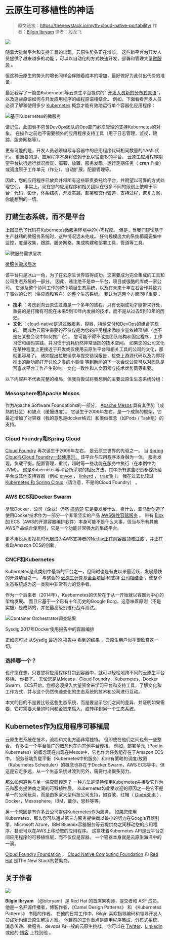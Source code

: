 # 云原生可移植性的神话

> 原文链接：https://thenewstack.io/myth-cloud-native-portability/
> 作者：[Bilgin Ibryam](https://thenewstack.io/author/bilgin-ibryam/)
> 译者：殷龙飞

![](https://ws1.sinaimg.cn/large/61411417ly1fwp5jrtwd4j20i20bwwfl.jpg)

随着大量新平台和支持工具的出现，云原生势头正在增长。 这些新平台为开发人员提供了越来越多的功能 ，可以以自动化的方式快速开发，部署和管理大量[微服务](https://thenewstack.io/category/microservices/) 。

但这种云原生的势头的增长同样会伴随着成本的增加，最好做好为此付出代价的准备。

最近我写了一篇由Kubernetes等云原生平台提供的“ [开发人员新的分布式原语](http://www.ofbizian.com/2017/04/new-distributed-primitives-for.html)”，以及这些原语如何与开发应用程序的编程原语相结合。 例如，下面看看开发人员必须了解和使用多少 [Kubernetes](https://thenewstack.io/category/kubernetes/) 概念才能有效地运行单个容器化应用程序：

![基于Kubernetes的微服务](https://ws1.sinaimg.cn/large/61411417ly1fwp5js00wxj20sg0m8wnm.jpg)

请记住，此图表不包含DevOps团队的Ops部门必须管理的支持Kubernetes的对象。 在操作之前也不需要额外的应用程序支持工具（用于日志管理，监视，跟踪，服务网格等）。

更有可能的是，开发人员必须编写与容器中的应用程序代码相同数量的YAML代码。 更重要的是，应用程序本身将依赖于比以往更多的平台。 云原生应用程序期望平台执行运行状况检查，部署，放置，服务发现，运行定期任务（ **cron** 作业）或调度原子工作单元（作业），自动扩展，配置管理等。

因此，您的应用程序已放弃并将所有这些职责委托给平台，并期望以可靠的方式处理它们。 事实上，现在您的应用程序和相关团队在很多不同的级别上依赖于平台：代码，设计，体系结构，开发实践，部署和交付管道，支持过程，恢复方案，你能想到的一切。

## 打赌生态系统，而不是平台

上图显示了代码在Kubernetes微服务环境中的小巧程度。 但是，当我们谈论基于生产就绪的微服务系统时，这种情况远未完成。 任何规模庞大的系统都需要集中监控，度量收集，跟踪，服务网格，集成构建和部署工具，管道等工具。

![微服务需求层次](https://ws1.sinaimg.cn/large/61411417ly1fwp5jsbrzrj20sg0ltk30.jpg)

[微服务需求层次](https://thenewstack.io/introducing-microservices-hierarchy-needs/)

该平台只是冰山一角，为了在云原生世界取得成功，您需要成为完全集成的工具和公司生态系统的一部分。 因此，赌注绝不是单一平台，项目或很酷的库或一家公司。 它涉及整个协同工作的整个项目生态系统，以及在未来十年左右合作并致力于事业的公司（供应商和客户）的整个生态系统。 我认为这两个方面同样重要：

*   **技术** ：考虑到向云原生过渡是一个多年的旅程，只有长期成功才能带来好处，重要的是打赌有可能在未来5到10年内发展的技术，而不是从过去5到10年的历史。
*   **文化** ：cloud\-native是通过微服务，容器，持续交付和DevOps的组合实现的。 而成为云原生需要的不仅仅是为您的应用程序添加少量依赖项/库（也不是在某些会议中如何推广它）。 您可能不得不改变团队结构和固定程序，工作习惯和编码实践，并习惯于消耗仍然非常活跃的技术空间。 如果您的公司文化在某种程度上更接近于开发或仅使用云原生平台和相关工具的公司的文化，那就更容易了。 诸如提出拉取请求与提交错误报告，检查上游源代码以及为即将推出的新功能打开讨论之类的小事情 等到新闻的下一次会议公告可以对团队是否喜欢平台工作产生影响。 文化一致性和人文因素与技术优势同等重要。

以下内容并不代表完整的格局，但我将尝试将我想到的主要云原生生态系统分组：

### Mesosphere和Apache Mesos

作为Apache Software Foundations的一部分， [Apache Mesos](http://mesos.apache.org/) 具有其优势（成熟的社区）和缺点（缓慢进度）。 它诞生于2009年左右，是一个成熟的框架，它最近增加了对容器（我的意思是docker格式）和类似概念（如Pods / Task组）的支持。

### Cloud Foundry和Spring Cloud

[Cloud Foundry](http://bit.ly/2quBaL4) 再次诞生于2009年左右， 是云原生世界的先驱之一。 当 [Spring Cloud与Cloud Foundry一起使用时，](http://cloud.spring.io/spring-cloud-cloudfoundry/) 该平台与应用程序本身融为一体。 服务发现，负载平衡，配置管理，重试，超时等一些功能在服务中执行（在本例中为JVM）。 这是Kubernetes等平台所采取的相反方法，其中所有这些职责都委托给平台或其他支持容器（例如 [envoy](https://lyft.github.io/envoy/) ， [linkerd](https://linkerd.io/) ， [traefik](https://traefik.io/) ）。 我在过去比较过[Kubernetes 和 Spring Cloud](http://www.ofbizian.com/2016/12/spring-cloud-compared-kubernetes.html)（请注意，不是的Cloud Foundry） 。

### AWS ECS和Docker Swarm

尽管Docker，公司（企业）仍然 [搞清楚](https://thenewstack.io/focused-enterprise-docker-doesnt-fear-kubernetes/) 它是要发展什么，卖什么，亚马逊创造了使用Docker技术作为一部分一个非常坚实的产品 [AWS弹性容器服务](https://aws.amazon.com/ecs/) 。 带有 [Blox的](https://blox.github.io/) ECS（AWS的开源容器编排软件）本身可能不是什么大事，但当与所有其他AWS产品结合使用时，它是一个功能非常强大的集成平台。

更不用说从虚拟机时代起成为AWS支持者的[Netflix正在向容器领域过渡](https://medium.com/netflix-techblog/the-evolution-of-container-usage-at-netflix-3abfc096781b) ，并正在推动Amazon ECS的创新。

### CNCF和Kubernetes

Kubernetes是此类别中最新的平台之一，但同时也是有史以来最活跃，发展最快的开源项目之一。 与整合的 [云原生计算基金会项目](https://www.cncf.io/projects/) 和支持 [公司相结合](https://www.cncf.io/about/members/) ，使整个生态系统成为这一类别中非常有力的竞争者。

作为一个后来者（2014年），Kuebernetes的优势在于从一开始就以容器为中心的架构发展。 而且它基于一个已有十年历史的Google Borg，这意味着原则（不是实施）是成熟的，并在最高级别进行战斗测试。

![Container Orchestrator调查结果](https://ws1.sinaimg.cn/large/61411417ly1fwp5jrxbatj20sg0gejry.jpg)

Sysdig 2017年Docker使用报告中的容器编排

正如您可以 从Sysdig 最近的 [报告中](https://sysdig.com/blog/sysdig-docker-usage-report-2017/) 看到的结果 ，云原生用户似乎很欣赏这一切。

### 选择哪一个？

也许您在想，只要您将应用程序打包到容器中，就可以轻松地跨不同的云原生平台移植。 你错了。 无论您是从Mesos，Cloud Foundry，Kubernetes，Docker Swarm，ECS开始，您都必须投入大量资金来学习平台和支持工具，了解文化和工作方式，并与这个仍然快速变化的生态系统的技术和公司进行互动。

本文的目的不是要比较这些生态系统，而是要显示它们之间的差异，并证明如果需要，它将需要大量的时间和金钱来输入，或转移到另一个生态系统。

## Kubernetes作为应用程序可移植层

云原生态系统在技术，流程和文化方面非常独特。 但即使在他们之间也有一些整合。 许多由一个平台推广的概念也在向其他平台传播。 例如，部署单元（Pod in Kubernetes）的概念现在出现在Mesos中，它也作为任务组存在于Amazon ECS中。 服务器端负载平衡（Kubernetes中的服务）和带有策略的调度/放置（Kubernetes Scheduler）的概念也存在于Docker Swarm，AWS ECS等中。但这是它走多远，从一个生态系统过渡到另外，需要付出很多努力。

那么如何避免与单一供应商锁定？ 一种方法是坚持使用Kubernetes并接受它作为云和服务提供商之间的可移植性层。 Kubernetes如此受欢迎的原因之一是它不是单一的公司玩具，而是由多家大型科技公司支持，如谷歌，红帽（ [OpenShift](https://www.openshift.com/) ），Docker，Mesosphere，IBM，戴尔，思科等等。

另一个原因是有许多云公司提供Kubernetes作为服务。 如果您使用Kubernetes，那么您可以通过第三方服务提供商以最小的努力在Google容器引擎，Microsoft Azure，IBM Bluemix容器服务等云提供商之间移动您的应用程序，甚至可以在AWS上移动您的应用程序。 这意味着Kubernetes API是云平台之间应用程序的可移植性层，而不仅仅是容器。 一个容器本身就是云原生海洋中的一滴。

[Cloud Foundry Foundation](http://bit.ly/2quBaL4) ， [Cloud Native Computing Foundation](http://tnstack.io/IgeO302OSc4) 和 [Red Hat](http://tnstack.io/Pncc300pqZa) 是The New Stack的赞助商。


## 关于作者

![](https://ws1.sinaimg.cn/large/006tSBxtly1fuwq6p5tm2j302d02sq2y.jpg)

**Bilgin Ibryam**  （@bibryam）是 Red Hat 的首席架构师，提交者和 ASF 成员。 他是一名开源传播者，博客作者，《Camel Design Patterns》 和 《Kubernetes Patterns》 书籍的作者。 在他的日常工作中，Bilgin 喜欢指导编码和领导开发人员成功构建云原生解决方案。 他目前的工作重点是应用程序集成、分布式系统、消息传递、微服务、devops 和一般的云原生挑战。 你可以在  [Twitter](https://twitter.com/bibryam)、[Linkedin](https://uk.linkedin.com/in/bibryam)  或他的  [博客](http://www.ofbizian.com/) 上找到他 。